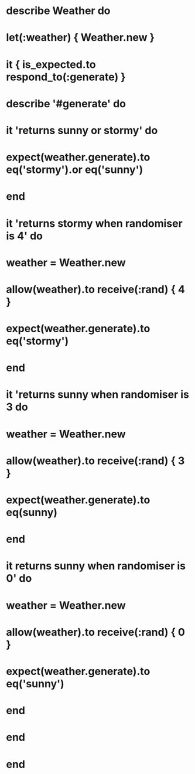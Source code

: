 # describe Weather do
#   let(:weather) { Weather.new }

#   it { is_expected.to respond_to(:generate) }

#   describe '#generate' do
  
#     it 'returns sunny or stormy' do
#       expect(weather.generate).to eq('stormy').or eq('sunny')
#     end

#     it 'returns stormy when randomiser is 4' do
#       weather = Weather.new
#       allow(weather).to receive(:rand) { 4 }
#       expect(weather.generate).to eq('stormy')
#     end
    
#     it 'returns sunny when randomiser is 3 do
#       weather = Weather.new
#       allow(weather).to receive(:rand) { 3 }
#       expect(weather.generate).to eq(sunny)
#     end

#     it returns sunny when randomiser is 0' do
#       weather = Weather.new
#       allow(weather).to receive(:rand) { 0 }
#       expect(weather.generate).to eq('sunny')
#     end

#   end
# end

